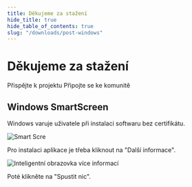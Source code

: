 ```yaml
---
title: Děkujeme za stažení
hide_title: true
hide_table_of_contents: true
slug: "/downloads/post-windows"
---
```


<div className="text-center margin-top--xl">

# Děkujeme za stažení

<div className="row margin-bottom--lg padding--sm flex-center">
<Link className="button button--outline button--warning button--lg margin--sm" href="/contributing">
  Přispějte k projektu
</Link>
<Link className="button button--outline button--info button--lg margin--sm" href="https://linwood.dev/matrix">
  Připojte se ke komunitě
</Link>

</div>

## Windows SmartScreen


Windows varuje uživatele při instalaci softwaru bez certifikátu.

![Smart Scre](/img/smart-screen.png)

Pro instalaci aplikace je třeba kliknout na "Další informace".

![Inteligentní obrazovka více informací](/img/smart-screen-more-info.png)

Poté klikněte na "Spustit nic".

</div>
